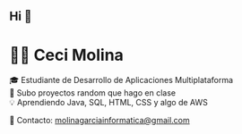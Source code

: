 ## Hi  👋

# 👩‍💻 Ceci Molina  

🎓 Estudiante de Desarrollo de Aplicaciones Multiplataforma  
🚀 Subo proyectos random que hago en clase  
💡 Aprendiendo Java, SQL, HTML, CSS y algo de AWS  

📩 Contacto: molinagarciainformatica@gmail.com  
